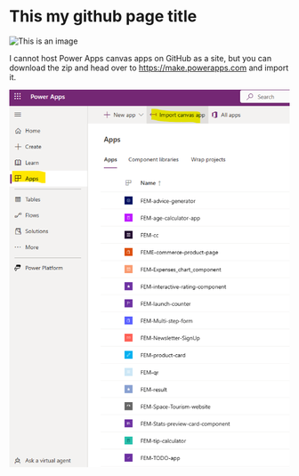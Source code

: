 ﻿# This my github page title
 ![This is an image](https://myoctocat.com/assets/images/base-octocat.svg)
 
 I cannot host Power Apps canvas apps on GitHub as a site, but you can download the zip and head over to https://make.powerapps.com and import it.

![See sceenshot](https://github.com/kborkowski/kborkowski.github.io/blob/main/Screenshot%202023-05-28%20033116.png)
